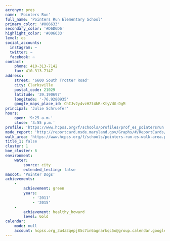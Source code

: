 ```yaml
---
acronym: pres
name: 'Pointers Run'
full_name: 'Pointers Run Elementary School'
primary_color: '#006633'
secondary_color: '#D6D6D6'
highlight_color: '#006633'
level: es
social_accounts:
  instagram: ~
  twitter: ~
  facebook: ~
contact:
    phone: 410-313-7142
    fax: 410-313-7147
address:
    street: '6600 South Trotter Road'
    city: Clarksville
    postal_code: 21029
    latitude: '39.190697'
    longitude: '-76.9280935'
    google_maps_place_id: ChIJv2y4vzHZt4kR-KtyVdG-DgM
principal: 'Julie Schruefer'
hours:
    open: '9:25 a.m.'
    close: '3:55 p.m.'
profile: 'https://www.hcpss.org/f/schools/profiles/prof_es_pointersrun.pdf'
msde_report: 'http://reportcard.msde.maryland.gov/Graphs/#/ReportCards/ReportCardSchool/1//1/13/0523/'
walk_area: 'https://www.hcpss.org/f/schools/pointers-run-es-walk-area.pdf'
title_1: false
cluster: 1
boe_cluster: 6
environment:
    water:
        source: city
        extended_testing: false
mascot: 'Pointer Dogs'
achievements:
    -
        achievement: green
        years:
            - '2011'
            - '2015'
    -
        achievement: healthy_howard
        level: Gold
calendar:
    mode: null
    account: hcpss.org_3u4a3qepj85c7in6agnarkqc5o@group.calendar.google.com
---
```

